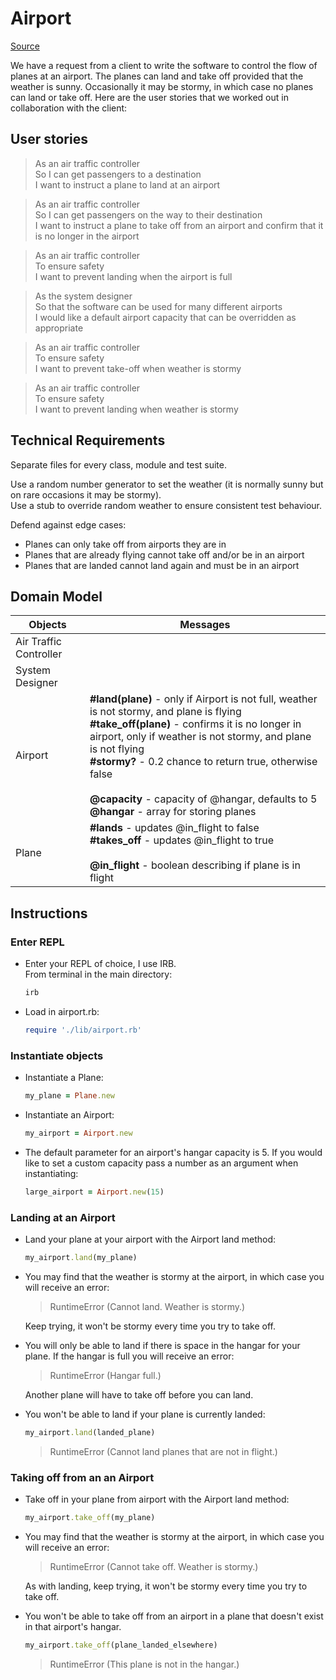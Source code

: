 # Airport

[Source](https://github.com/makersacademy/airport_challenge)

We have a request from a client to write the software to control the flow of planes at an airport. The planes can land and take off provided that the weather is sunny. Occasionally it may be stormy, in which case no planes can land or take off.  Here are the user stories that we worked out in collaboration with the client:

## User stories

> As an air traffic controller   
> So I can get passengers to a destination  
> I want to instruct a plane to land at an airport  

> As an air traffic controller  
> So I can get passengers on the way to their destination  
> I want to instruct a plane to take off from an airport and confirm that it is no longer in the airport  

> As an air traffic controller  
> To ensure safety  
> I want to prevent landing when the airport is full 

> As the system designer  
> So that the software can be used for many different airports  
> I would like a default airport capacity that can be overridden as appropriate

> As an air traffic controller  
> To ensure safety  
> I want to prevent take-off when weather is stormy 

> As an air traffic controller  
> To ensure safety  
> I want to prevent landing when weather is stormy 

## Technical Requirements

Separate files for every class, module and test suite.

Use a random number generator to set the weather (it is normally sunny but on rare occasions it may be stormy).  
Use a stub to override random weather to ensure consistent test behaviour.

Defend against edge cases:
- Planes can only take off from airports they are in
- Planes that are already flying cannot take off and/or be in an airport
- Planes that are landed cannot land again and must be in an airport

## Domain Model

| **Objects** | **Messages** |
|---|---|
| Air Traffic Controller |  |
| System Designer |  |
| Airport | **#land(plane)** - only if Airport is not full, weather is not stormy, and plane is flying <br>**#take_off(plane)** - confirms it is no longer in airport, only if weather is not stormy, and plane is not flying <br>**#stormy?** - 0.2 chance to return true, otherwise false <br><br>**@capacity** - capacity of @hangar, defaults to 5 <br>**@hangar** - array for storing planes  |
| Plane | **#lands** - updates @in_flight to false <br> **#takes_off** - updates @in_flight to true <br><br>  **@in_flight** - boolean describing if plane is in flight |

## Instructions

### Enter REPL

- Enter your REPL of choice, I use IRB.  
  From terminal in the main directory: 
  
  ```ruby
  irb
  ```

- Load in airport.rb:
  
  ```ruby
  require './lib/airport.rb'
  ```

### Instantiate objects

- Instantiate a Plane: 
  ```ruby
  my_plane = Plane.new
  ```

- Instantiate an Airport: 
  ```ruby
  my_airport = Airport.new
  ```

- The default parameter for an airport's hangar capacity is 5. If you would like to set a custom capacity pass a number as an argument when instantiating:
  ```ruby
  large_airport = Airport.new(15)
  ```


### Landing at an Airport

- Land your plane at your airport with the Airport land method: 
  ```ruby
  my_airport.land(my_plane)
  ```

- You may find that the weather is stormy at the airport, in which case you will receive an error:
  
  > RuntimeError (Cannot land. Weather is stormy.)  

  Keep trying, it won't be stormy every time you try to take off.

- You will only be able to land if there is space in the hangar for your plane. If the hangar is full you will receive an error:

  > RuntimeError (Hangar full.)

  Another plane will have to take off before you can land.

- You won't be able to land if your plane is currently landed:
  ```ruby
  my_airport.land(landed_plane)
  ```

  > RuntimeError (Cannot land planes that are not in flight.)

### Taking off from an an Airport

- Take off in your plane from airport with the Airport land method: 
  ```ruby
  my_airport.take_off(my_plane)
  ```

- You may find that the weather is stormy at the airport, in which case you will receive an error:
  
  > RuntimeError (Cannot take off. Weather is stormy.)  

  As with landing, keep trying, it won't be stormy every time you try to take off.

- You won't be able to take off from an airport in a plane that doesn't exist in that airport's hangar.
  ```ruby
  my_airport.take_off(plane_landed_elsewhere)
  ```

  > RuntimeError (This plane is not in the hangar.)

